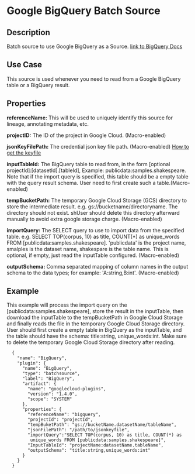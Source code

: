 # Google BigQuery Batch Source


Description
-----------
Batch source to use Google BigQuery as a Source.
[link to BigQuery Docs](https://cloud.google.com/bigquery/docs/)

Use Case
--------
This source is used whenever you need to read from a Google BigQuery table or a BigQuery result.


Properties
----------
**referenceName:** This will be used to uniquely identify this source for lineage, annotating metadata, etc.

**projectID:** The ID of the project in Google Cloud. (Macro-enabled)

**jsonKeyFilePath:** The credential json key file path. (Macro-enabled)
[How to get the keyfile](https://cloud.google.com/storage/docs/authentication#generating-a-private-key)

**inputTableId:** The BigQuery table to read from, in the form [optional projectId]:[datasetId].[tableId], Example:
publicdata:samples.shakespeare. Note that if the import query is specified, this table should be a empty table
with the query result schema. User need to first create such a table.(Macro-enabled)

**tempBucketPath:** The temporary Google Cloud Storage (GCS) directory to store the intermediate result.
e.g. gs://bucketname/directoryname. The directory should not exist.
shUser should delete this directory afterward manually to avoid extra google storage charge. (Macro-enabled)

**importQuery:** The SELECT query to use to import data from the specified table. e.g.
SELECT TOP(corpus, 10) as title, COUNT(*) as unique_words FROM [publicdata:samples.shakespeare].
'publicdata' is the project name, smalples is the dataset name, shakespare is the table name.
This is optional, if empty, just read the  inputTable configured. (Macro-enabled)

**outputSchema:** Comma separated mapping of column names in the output schema to the data types; for example:
'A:string,B:int'. (Macro-enabled)

Example
-------
This example will process the import query on the [publicdata:samples.shakespeare], store the result in the inputTable,
then download the inputTable to the tempBucketPath in Google Cloud Storage and finally reads the file in the temporary
Google Cloud Storage directory. User should first create a empty table in BigQuery as the inputTable, and the table
should have the schema: title:string, unique_words:int. Make sure to delete the temporary Google Cloud Storage directory
after reading.

      {
        "name": "BigQuery",
        "plugin": {
          "name": "BigQuery",
          "type": "batchsource",
          "label": "BigQuery",
          "artifact": {
            "name": "googlecloud-plugins",
            "version": "1.4.0",
            "scope": "SYSTEM"
          },
          "properties": {
            "referenceName": "bigquery",
            "projectId": "projectId",
            "tempBuketPath": "gs://bucketName.datasetName/tableName",
            "jsonFilePath": "/path/to/jsonkeyfile",
            "importQuery":"SELECT TOP(corpus, 10) as title, COUNT(*) as
             unique_words FROM [publicdata:samples.shakespeare]",
            "InputTableId": "projectName:datasetName.tableName",
            "outputSchema": "title:string,unique_words:int"
          }
        }
      }